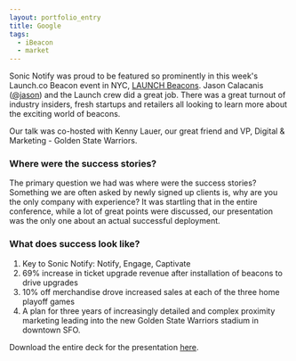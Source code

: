 ```yaml
---
layout: portfolio_entry
title: Google
tags:
  - iBeacon
  - market
---
```


Sonic Notify was proud to be featured so prominently in this week's Launch.co Beacon event in NYC, [LAUNCH Beacons](http://events.launch.co/beacon/ "Launch Beacon"). Jason Calacanis ([@jason](https://twitter.com/Jason "Jason")) and the Launch crew did a great job. There was a great turnout of industry insiders, fresh startups and retailers all looking to learn more about the exciting world of beacons.

Our talk was co-hosted with Kenny Lauer, our great friend and VP, Digital & Marketing - Golden State Warriors.

### Where were the success stories?

The primary question we had was where were the success stories? Something we are often asked by newly signed up clients is, why are you the only company with experience? It was startling that in the entire conference, while a lot of great points were discussed, our presentation was the only one about an actual successful deployment.

### What does success look like?

1. Key to Sonic Notify: Notify, Engage, Captivate
2. 69% increase in ticket upgrade revenue after installation of beacons to drive upgrades
3. 10% off merchandise drove increased sales at each of the three home playoff games
4. A plan for three years of increasingly detailed and complex proximity marketing leading into the new Golden State Warriors stadium in downtown SFO.

Download the entire deck for the presentation [here](http://blog.sonicnotify.com/img/SonicNotifyPresentationfinal.pdf "Sonic Notify + Warriors Presentation").
